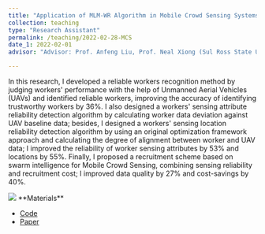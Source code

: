 ```yaml
---
title: "Application of MLM-WR Algorithm in Mobile Crowd Sensing Systems"
collection: teaching
type: "Research Assistant"
permalink: /teaching/2022-02-28-MCS
date_1: 2022-02-01
advisor: "Advisor: Prof. Anfeng Liu, Prof. Neal Xiong (Sul Ross State University)"

---
```

In this research, I developed a reliable workers recognition method by judging workers' performance with the help of Unmanned Aerial Vehicles (UAVs) and identified reliable workers, improving the accuracy of identifying trustworthy workers by 36%. I also designed a workers' sensing attribute reliability detection algorithm by calculating worker data deviation against UAV baseline data; besides, I designed a workers' sensing location reliability detection algorithm by using an original optimization framework approach and calculating the degree of 
alignment between worker and UAV data; I improved the reliability of worker sensing attributes by 53% and locations by 55%. Finally, I proposed a recruitment scheme based on swarm intelligence for Mobile Crowd Sensing, combining sensing reliability and recruitment cost; I improved data quality by 27% and cost-savings by 40%.

<img src='/images/MCS.png'>
**Materials**
<ul>
<li><a href="https://github.com/MrDeering/MLM-WR">Code</a></li>
<li><a href="https://jiahenglu.com/files/paper1.pdf">Paper</a></li> 
</ul>
